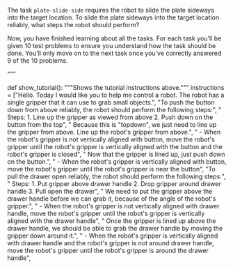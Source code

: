 

The task `plate-slide-side` requires the robot to slide the plate sideways into the target location.
To slide the plate sideways into the target location reliably, what steps the robot should perform?


Now, you have finished learning about all the tasks.  For each task you'll be given 10 test problems to ensure you understand how the task should be done.  You'll only move on to the next task once you've correctly answered 9 of the 10 problems.


"""

def show_tutorial():
    """Shows the tutorial instructions above."""
    instructions = ["Hello. Today I would like you to help me control a robot. The robot has a single gripper that it can use to grab small objects.",
                    "To push the button down from above reliably, the robot should perform the following steps:",
                    "    Steps:  1. Line up the gripper as viewed from above  2. Push down on the button from the top",
                    "    Because this is \"topdown\", we just need to line up the gripper from above. Line up the robot's gripper from above.",
                    "    - When the robot's gripper is not vertically aligned with button, move the robot's gripper until the robot's gripper is vertically aligned with the button and the robot's gripper is closed",
                    "    Now that the gripper is lined up, just push down on the button.",
                    "    - When the robot's gripper is vertically aligned with button, move the robot's gripper until the robot's gripper is near the button",
                    "To pull the drawer open reliably, the robot should perform the following steps:",
                    "    Steps:  1. Put gripper above drawer handle  2. Drop gripper around drawer handle  3. Pull open the drawer",
                    "    We need to put the gripper above the drawer handle before we can grab it, because of the angle of the robot's gripper.",
                    "    - When the robot's gripper is not vertically aligned with drawer handle, move the robot's gripper until the robot's gripper is vertically aligned with the drawer handle",
                    "    Once the gripper is lined up above the drawer handle, we should be able to grab the drawer handle by moving the gripper down around it.",
                    "    - When the robot's gripper is vertically aligned with drawer handle and the robot's gripper is not around drawer handle, move the robot's gripper until the robot's gripper is around the drawer handle",
                